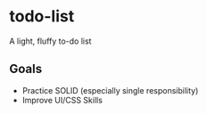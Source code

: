 # todo-list
A light, fluffy to-do list 


## Goals 

- Practice SOLID (especially single responsibility) 
- Improve UI/CSS Skills 


